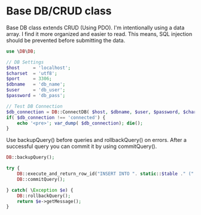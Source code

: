 # Base DB/CRUD class
Base DB class extends CRUD (Using PDO). I'm intentionally using a data array. I find it more organized and easier to read. This means, SQL injection should be prevented before submitting the data.

```php
use \DB\DB;

// DB Settings
$host     = 'localhost';
$charset  = 'utf8';
$port     = 3306;
$dbname   = 'db_name';
$user     = 'db_user';
$password = 'db_pass';

// Test DB Connection
$db_connection = DB::ConnectDB( $host, $dbname, $user, $password, $charset, $port);
if( $db_connection !== 'connected') {
    echo '<pre>'; var_dump( $db_connection); die();
}
```

Use backupQuery() before queries and rollbackQuery() on errors. After a successful query you can commit it by using commitQuery().
```php
DB::backupQuery();

try {
    DB::execute_and_return_row_id("INSERT INTO ". static::$table ." (". $columns .") VALUES (". $values .")");
    DB::commitQuery();

} catch( \Exception $e) {
    DB::rollbackQuery();
    return $e->getMessage();
}
```
